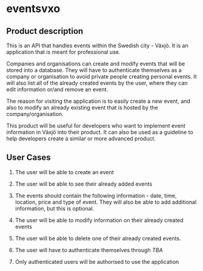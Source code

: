 # eventsvxo

## Product description
This is an API that handles events within the Swedish city - Växjö. It is an application that is meant for professional use.

Companies and organisations can create and modify events that will be stored into a database. They will have to authenticate themselves as a company or organisation to avoid private people creating personal events. It will also list all of the already created events by the user, where they can edit information or/and remove an event. 

The reason for visiting the application is to easily create a new event, and also to modify an already existing event that is hosted by the company/organisation.

This product will be useful for developers who want to implement event information in Växjö into their product. It can also be used as a guideline to help developers create a similar or more advanced product.

## User Cases
1. The user will be able to create an event

2. The user will be able to see their already added events

3. The events should contain the following information - date, time, location, price and type of event. They will also be able to add additional information, but this is optional.

4. The user will be able to modify information on their already created events

5. The user will be able to delete one of their already created events.

6. The user will have to authenticate themselves through *TBA*

7. Only authenticated users will be authorised to use the application 
